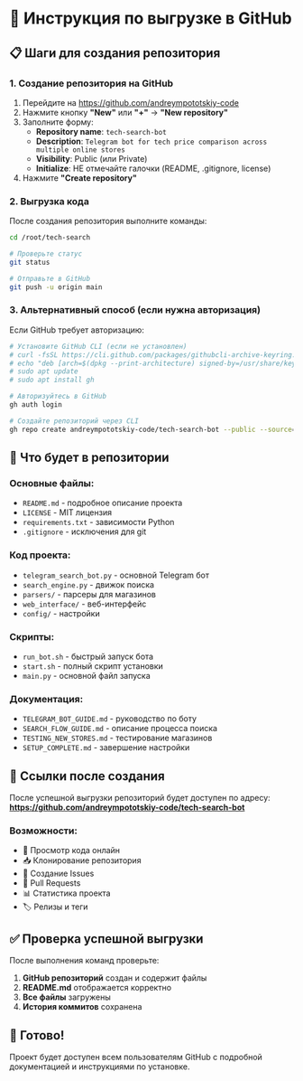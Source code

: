 # 🚀 Инструкция по выгрузке в GitHub

## 📋 Шаги для создания репозитория

### 1. Создание репозитория на GitHub

1. Перейдите на https://github.com/andreympototskiy-code
2. Нажмите кнопку **"New"** или **"+"** → **"New repository"**
3. Заполните форму:
   - **Repository name**: `tech-search-bot`
   - **Description**: `Telegram bot for tech price comparison across multiple online stores`
   - **Visibility**: Public (или Private)
   - **Initialize**: НЕ отмечайте галочки (README, .gitignore, license)
4. Нажмите **"Create repository"**

### 2. Выгрузка кода

После создания репозитория выполните команды:

```bash
cd /root/tech-search

# Проверьте статус
git status

# Отправьте в GitHub
git push -u origin main
```

### 3. Альтернативный способ (если нужна авторизация)

Если GitHub требует авторизацию:

```bash
# Установите GitHub CLI (если не установлен)
# curl -fsSL https://cli.github.com/packages/githubcli-archive-keyring.gpg | sudo dd of=/usr/share/keyrings/githubcli-archive-keyring.gpg
# echo "deb [arch=$(dpkg --print-architecture) signed-by=/usr/share/keyrings/githubcli-archive-keyring.gpg] https://cli.github.com/packages stable main" | sudo tee /etc/apt/sources.list.d/github-cli.list > /dev/null
# sudo apt update
# sudo apt install gh

# Авторизуйтесь в GitHub
gh auth login

# Создайте репозиторий через CLI
gh repo create andreympototskiy-code/tech-search-bot --public --source=. --remote=origin --push
```

## 📁 Что будет в репозитории

### Основные файлы:
- `README.md` - подробное описание проекта
- `LICENSE` - MIT лицензия
- `requirements.txt` - зависимости Python
- `.gitignore` - исключения для git

### Код проекта:
- `telegram_search_bot.py` - основной Telegram бот
- `search_engine.py` - движок поиска
- `parsers/` - парсеры для магазинов
- `web_interface/` - веб-интерфейс
- `config/` - настройки

### Скрипты:
- `run_bot.sh` - быстрый запуск бота
- `start.sh` - полный скрипт установки
- `main.py` - основной файл запуска

### Документация:
- `TELEGRAM_BOT_GUIDE.md` - руководство по боту
- `SEARCH_FLOW_GUIDE.md` - описание процесса поиска
- `TESTING_NEW_STORES.md` - тестирование магазинов
- `SETUP_COMPLETE.md` - завершение настройки

## 🔗 Ссылки после создания

После успешной выгрузки репозиторий будет доступен по адресу:
**https://github.com/andreympototskiy-code/tech-search-bot**

### Возможности:
- 📖 Просмотр кода онлайн
- 📥 Клонирование репозитория
- 🐛 Создание Issues
- 🔄 Pull Requests
- 📊 Статистика проекта
- 🏷️ Релизы и теги

## ✅ Проверка успешной выгрузки

После выполнения команд проверьте:

1. **GitHub репозиторий** создан и содержит файлы
2. **README.md** отображается корректно
3. **Все файлы** загружены
4. **История коммитов** сохранена

## 🎯 Готово!

Проект будет доступен всем пользователям GitHub с подробной документацией и инструкциями по установке.








